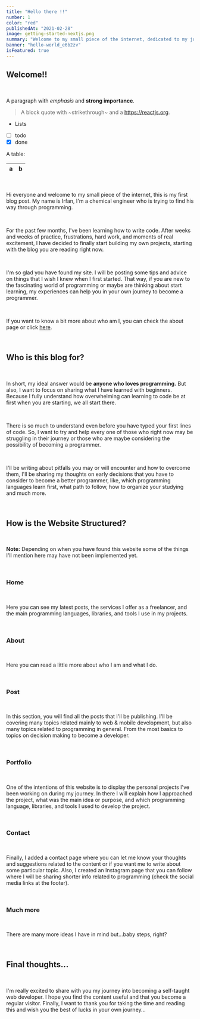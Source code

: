 ```yaml
---
title: "Hello there !!"
number: 1
color: "red"
publishedAt: "2021-02-28"
image: getting-started-nextjs.png
summary: "Welcome to my small piece of the internet, dedicated to my journey as a self-taught developer"
banner: "hello-world_e6b2zv"
isFeatured: true
---
```


## Welcome!!

&nbsp;

A paragraph with _emphasis_ and **strong importance**.

> A block quote with ~strikethrough~ and a https://reactjs.org.

- Lists
- [ ] todo
- [x] done

A table:

| a   | b   |
| --- | --- |

&nbsp;

<!-- ![phoreka](getting-started-nextjs.png) -->

Hi everyone and welcome to my small piece of the internet, this is my first blog post. My name is Irfan, I'm a chemical engineer who is trying to find his way through programming.

&nbsp;

For the past few months, I've been learning how to write code. After weeks and weeks of practice, frustrations, hard work, and moments of real excitement, I have decided to finally start building my own projects, starting with the blog you are reading right now.

&nbsp;

I'm so glad you have found my site. I will be posting some tips and advice on things that I wish I knew when I first started. That way, if you are new to the fascinating world of programming or maybe are thinking about start learning, my experiences can help you in your own journey to become a programmer.

&nbsp;

If you want to know a bit more about who am I, you can check the about page or click [here](https://phoreka.com/about).

&nbsp;

## Who is this blog for?

&nbsp;

In short, my ideal answer would be **anyone who loves programming.** But also, I want to focus on sharing what I have learned with beginners. Because I fully understand how overwhelming can learning to code be at first when you are starting, we all start there.

&nbsp;

There is so much to understand even before you have typed your first lines of code. So, I want to try and help every one of those who right now may be struggling in their journey or those who are maybe considering the possibility of becoming a programmer.

&nbsp;

I'll be writing about pitfalls you may or will encounter and how to overcome them, I'll be sharing my thoughts on early decisions that you have to consider to become a better programmer, like, which programming languages learn first, what path to follow, how to organize your studying and much more.

&nbsp;

## How is the Website Structured?

&nbsp;

**Note:** Depending on when you have found this website some of the things I'll mention here may have not been implemented yet.

&nbsp;

### Home

&nbsp;

Here you can see my latest posts, the services I offer as a freelancer, and the main programming languages, libraries, and tools I use in my projects.

&nbsp;

### About

&nbsp;

Here you can read a little more about who I am and what I do.

&nbsp;

### Post

&nbsp;

In this section, you will find all the posts that I'll be publishing. I'll be covering many topics related mainly to web & mobile development, but also many topics related to programming in general. From the most basics to topics on decision making to become a developer.

&nbsp;

### Portfolio

&nbsp;

One of the intentions of this website is to display the personal projects I've been working on during my journey. In there I will explain how I approached the project, what was the main idea or purpose, and which programming language, libraries, and tools I used to develop the project.

&nbsp;

### Contact

&nbsp;

Finally, I added a contact page where you can let me know your thoughts and suggestions related to the content or if you want me to write about some particular topic.
Also, I created an Instagram page that you can follow where I will be sharing shorter info related to programming (check the social media links at the footer).

&nbsp;

### Much more

&nbsp;

There are many more ideas I have in mind but...baby steps, right?

&nbsp;

## Final thoughts...

&nbsp;

I'm really excited to share with you my journey into becoming a self-taught web developer. I hope you find the content useful and that you become a regular visitor. Finally, I want to thank you for taking the time and reading this and wish you the best of lucks in your own journey...
